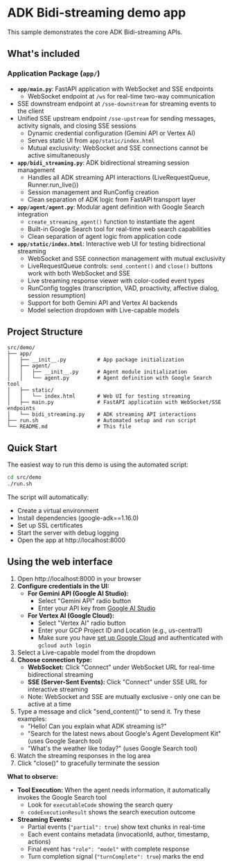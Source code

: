 # ADK Bidi-streaming demo app

This sample demonstrates the core ADK Bidi-streaming APIs.

## What's included

### Application Package (`app/`)
- **`app/main.py`**: FastAPI application with WebSocket and SSE endpoints
  - WebSocket endpoint at `/ws` for real-time two-way communication
- SSE downstream endpoint at `/sse-downstream` for streaming events to the client
- Unified SSE upstream endpoint `/sse-upstream` for sending messages, activity signals, and closing SSE sessions
  - Dynamic credential configuration (Gemini API or Vertex AI)
  - Serves static UI from `app/static/index.html`
  - Mutual exclusivity: WebSocket and SSE connections cannot be active simultaneously
- **`app/bidi_streaming.py`**: ADK bidirectional streaming session management
  - Handles all ADK streaming API interactions (LiveRequestQueue, Runner.run_live())
  - Session management and RunConfig creation
  - Clean separation of ADK logic from FastAPI transport layer
- **`app/agent/agent.py`**: Modular agent definition with Google Search integration
  - `create_streaming_agent()` function to instantiate the agent
  - Built-in Google Search tool for real-time web search capabilities
  - Clean separation of agent logic from application code
- **`app/static/index.html`**: Interactive web UI for testing bidirectional streaming
  - WebSocket and SSE connection management with mutual exclusivity
  - LiveRequestQueue controls: `send_content()` and `close()` buttons work with both WebSocket and SSE
  - Live streaming response viewer with color-coded event types
  - RunConfig toggles (transcription, VAD, proactivity, affective dialog, session resumption)
  - Support for both Gemini API and Vertex AI backends
  - Model selection dropdown with Live-capable models

## Project Structure

```
src/demo/
├── app/
│   ├── __init__.py          # App package initialization
│   ├── agent/
│   │   ├── __init__.py      # Agent module initialization
│   │   └── agent.py         # Agent definition with Google Search tool
│   ├── static/
│   │   └── index.html       # Web UI for testing streaming
│   ├── main.py              # FastAPI application with WebSocket/SSE endpoints
│   └── bidi_streaming.py    # ADK streaming API interactions
├── run.sh                   # Automated setup and run script
└── README.md                # This file
```

## Quick Start

The easiest way to run this demo is using the automated script:

```bash
cd src/demo
./run.sh
```

The script will automatically:
- Create a virtual environment
- Install dependencies (google-adk==1.16.0)
- Set up SSL certificates
- Start the server with debug logging
- Open the app at http://localhost:8000

## Using the web interface

1. Open http://localhost:8000 in your browser
2. **Configure credentials in the UI:**
   - **For Gemini API (Google AI Studio):**
     - Select "Gemini API" radio button
     - Enter your API key from [Google AI Studio](https://aistudio.google.com/apikey)
   - **For Vertex AI (Google Cloud):**
     - Select "Vertex AI" radio button
     - Enter your GCP Project ID and Location (e.g., us-central1)
     - Make sure you have [set up Google Cloud](https://cloud.google.com/vertex-ai/generative-ai/docs/start/quickstarts/quickstart-multimodal#setup-gcp) and authenticated with `gcloud auth login`
3. Select a Live-capable model from the dropdown
4. **Choose connection type:**
   - **WebSocket:** Click "Connect" under WebSocket URL for real-time bidirectional streaming
   - **SSE (Server-Sent Events):** Click "Connect" under SSE URL for interactive streaming
   - Note: WebSocket and SSE are mutually exclusive - only one can be active at a time
5. Type a message and click "send_content()" to send it. Try these examples:
   - "Hello! Can you explain what ADK streaming is?"
   - "Search for the latest news about Google's Agent Development Kit" (uses Google Search tool)
   - "What's the weather like today?" (uses Google Search tool)
6. Watch the streaming responses in the log area
7. Click "close()" to gracefully terminate the session

**What to observe:**
- **Tool Execution:** When the agent needs information, it automatically invokes the Google Search tool
  - Look for `executableCode` showing the search query
  - `codeExecutionResult` shows the search execution outcome
- **Streaming Events:**
  - Partial events (`"partial": true`) show text chunks in real-time
  - Each event contains metadata (invocationId, author, timestamp, actions)
  - Final event has `"role": "model"` with complete response
  - Turn completion signal (`"turnComplete": true`) marks the end
